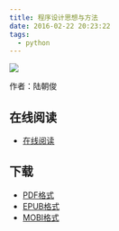 ```yaml
---
title: 程序设计思想与方法
date: 2016-02-22 20:23:22
tags:
  - python
---
```


![](https://ek8whxe.cloudimg.io/s/width/226/https://www.gitbook.com/cover/book/wizardforcel/sjtu-cs902-courseware.jpg?build=1439249362341&v=12.0.2)

作者：陆朝俊

<!--more-->

## 在线阅读 ##

+ [在线阅读](https://www.gitbook.com/book/wizardforcel/sjtu-cs902-courseware/details)

## 下载 ##

+ [PDF格式](https://www.gitbook.com/download/pdf/book/wizardforcel/sjtu-cs902-courseware)
+ [EPUB格式](https://www.gitbook.com/download/epub/book/wizardforcel/sjtu-cs902-courseware)
+ [MOBI格式](https://www.gitbook.com/download/mobi/book/wizardforcel/sjtu-cs902-courseware)